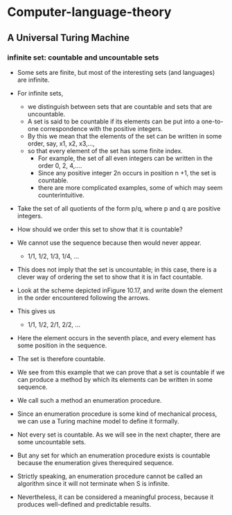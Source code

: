 # Computer-language-theory

## A Universal Turing Machine

### infinite set: countable and uncountable sets
- Some sets are finite, but most of the interesting sets (and languages) are infinite. 
- For infinite sets,
  - we distinguish between sets that are countable and sets that are uncountable. 
  - A set is said to be countable if its elements can be put into a one-to-one correspondence with the positive integers. 
  - By this we mean that the elements of the set can be written in some order, say, x1, x2, x3,…, 
  - so that every element of the set has some finite index. 
    - For example, the set of all even integers can be written in the order 0, 2, 4,…. 
    - Since any positive integer 2n occurs in position n +1, the set is countable. 
    - there are more complicated examples, some of which may seem counterintuitive. 
 - Take the set of all quotients of the form p/q, where p and q are positive integers.
 - How should we order this set to show that it is countable? 
 - We cannot use the sequence because then would never appear. 
   - 1/1, 1/2, 1/3, 1/4, ...
 - This does not imply that the set is uncountable; in this case, there is a clever way of ordering the set to show that it is in fact countable. 
 - Look at the scheme depicted inFigure 10.17, and write down the element in the order encountered following the arrows. 
 - This gives us
   - 1/1, 1/2, 2/1, 2/2, ...

- Here the element occurs in the seventh place, and every element has some position in the sequence.
- The set is therefore countable.

- We see from this example that we can prove that a set is countable if we can produce a method by which its elements can be written in some sequence. 
- We call such a method an enumeration procedure. 
- Since an enumeration procedure is some kind of mechanical process, we can use a Turing machine model to define it formally.
- Not every set is countable. As we will see in the next chapter, there are some uncountable sets.
- But any set for which an enumeration procedure exists is countable because the enumeration gives therequired sequence.
- Strictly speaking, an enumeration procedure cannot be called an algorithm since it will not terminate when S is infinite. 
- Nevertheless, it can be considered a meaningful process, because it produces well-defined and predictable results.

